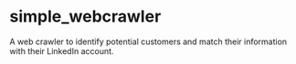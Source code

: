 # simple_webcrawler
A web crawler to identify potential customers and match their information with their LinkedIn account.
